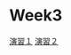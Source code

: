 # Week3
[演習１](https://colab.research.google.com/drive/16eugs8nIYwfjQNtTAfBfV6D-jfNC3IKj?usp=drive_link)
[演習２](https://colab.research.google.com/drive/1vyKCaNBeJMtJdF4m780uRm1s3oIKKfsK?usp=sharing)
